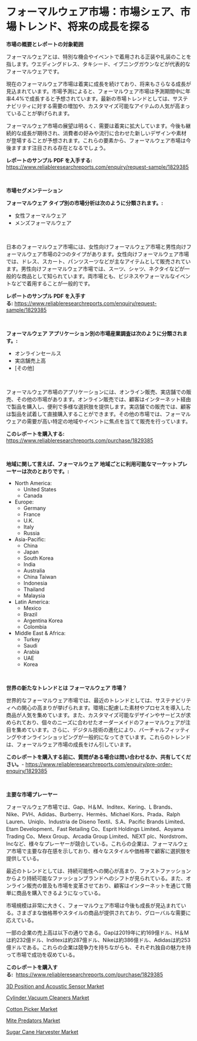<p><h1>フォーマルウェア市場：市場シェア、市場トレンド、将来の成長を探る</h1></p><p><strong>市場の概要とレポートの対象範囲</strong></p>
<p><p>フォーマルウェアとは、特別な機会やイベントで着用される正装や礼装のことを指します。ウエディングドレス、タキシード、イブニングガウンなどが代表的なフォーマルウェアです。</p><p>現在のフォーマルウェア市場は着実に成長を続けており、将来もさらなる成長が見込まれています。市場予測によると、フォーマルウェア市場は予測期間中に年率4.4%で成長すると予想されています。最新の市場トレンドとしては、サステナビリティに対する需要の増加や、カスタマイズ可能なアイテムの人気が高まっていることが挙げられます。</p><p>フォーマルウェア市場の展望は明るく、需要は着実に拡大しています。今後も継続的な成長が期待され、消費者の好みや流行に合わせた新しいデザインや素材が登場することが予想されます。これらの要素から、フォーマルウェア市場は今後ますます注目される存在となるでしょう。</p></p>
<p><strong>レポートのサンプル PDF を入手する:</strong> <a href="https://www.reliableresearchreports.com/enquiry/request-sample/1829385">https://www.reliableresearchreports.com/enquiry/request-sample/1829385</a></p>
<p>&nbsp;</p>
<p><strong>市場セグメンテーション</strong></p>
<p><strong>フォーマルウェア タイプ別の市場分析は次のように分類されます。:</strong></p>
<p><ul><li>女性フォーマルウェア</li><li>メンズフォーマルウェア</li></ul></p>
<p>&nbsp;</p>
<p><p>日本のフォーマルウェア市場には、女性向けフォーマルウェア市場と男性向けフォーマルウェア市場の2つのタイプがあります。女性向けフォーマルウェア市場では、ドレス、スカート、パンツスーツなどが主なアイテムとして販売されています。男性向けフォーマルウェア市場では、スーツ、シャツ、ネクタイなどが一般的な商品として知られています。両市場とも、ビジネスやフォーマルなイベントなどで着用することが一般的です。</p></p>
<p><strong>レポートのサンプル PDF を入手する:</strong>&nbsp;<a href="https://www.reliableresearchreports.com/enquiry/request-sample/1829385">https://www.reliableresearchreports.com/enquiry/request-sample/1829385</a></p>
<p>&nbsp;</p>
<p><strong> フォーマルウェア アプリケーション別の市場産業調査は次のように分類されます。:</strong></p>
<p><ul><li>オンラインセールス</li><li>実店舗売上高</li><li>[その他]</li></ul></p>
<p>&nbsp;</p>
<p><p>フォーマルウェア市場のアプリケーションには、オンライン販売、実店舗での販売、その他の市場があります。オンライン販売では、顧客はインターネット経由で製品を購入し、便利で多様な選択肢を提供します。実店舗での販売では、顧客は製品を試着して直接購入することができます。その他の市場では、フォーマルウェアの需要が高い特定の地域やイベントに焦点を当てて販売を行っています。</p></p>
<p><strong>このレポートを購入する:</strong>&nbsp; <a href="https://www.reliableresearchreports.com/purchase/1829385">https://www.reliableresearchreports.com/purchase/1829385</a></p>
<p>&nbsp;</p>
<p><strong>地域に関して言えば、フォーマルウェア 地域ごとに利用可能なマーケットプレーヤーは次のとおりです。:</strong></p>
<p><ul>
    <li>
        North America:
        <ul>
            <li>United States</li>
            <li>Canada</li>
        </ul>
    </li>
    <li>
        Europe:
        <ul>
            <li>Germany</li>
            <li>France</li>
            <li>U.K.</li>
            <li>Italy</li>
            <li>Russia</li>
        </ul>
    </li>
    <li>
        Asia-Pacific:
        <ul>
            <li>China</li>
            <li>Japan</li>
            <li>South Korea</li>
            <li>India</li>
            <li>Australia</li>
            <li>China Taiwan</li>
            <li>Indonesia</li>
            <li>Thailand</li>
            <li>Malaysia</li>
        </ul>
    </li>
    <li>
        Latin America:
        <ul>
            <li>Mexico</li>
            <li>Brazil</li>
            <li>Argentina Korea</li>
            <li>Colombia</li>
        </ul>
    </li>
    <li>
        Middle East & Africa:
        <ul>
            <li>Turkey</li>
            <li>Saudi</li>
            <li>Arabia</li>
            <li>UAE</li>
            <li>Korea</li>
        </ul>
    </li>
    </ul></p>
<p>&nbsp;</p>
<p><strong>世界の新たなトレンドとは フォーマルウェア 市場？</strong></p>
<p><p>世界的なフォーマルウェア市場では、最近のトレンドとしては、サステナビリティへの関心の高まりが挙げられます。環境に配慮した素材やプロセスを導入した商品が人気を集めています。また、カスタマイズ可能なデザインやサービスが求められており、個々のニーズに合わせたオーダーメイドのフォーマルウェアが注目を集めています。さらに、デジタル技術の進化により、バーチャルフィッティングやオンラインショッピングが一般的になってきています。これらのトレンドは、フォーマルウェア市場の成長をけん引しています。</p></p>
<p><strong>このレポートを購入する前に、質問がある場合は問い合わせるか、共有してください。</strong>- <a href="https://www.reliableresearchreports.com/enquiry/pre-order-enquiry/1829385">https://www.reliableresearchreports.com/enquiry/pre-order-enquiry/1829385</a></p>
<p>&nbsp;</p>
<p><strong>主要な市場プレーヤー</strong></p>
<p><p>フォーマルウェア市場では、Gap、H＆M、Inditex、Kering、L Brands、Nike、PVH、Adidas、Burberry、Hermès、Michael Kors、Prada、Ralph Lauren、Uniqlo、Industria de Diseno Textil、S.A、Pacific Brands Limited、Etam Development、Fast Retailing Co、Esprit Holdings Limited、Aoyama Trading Co、Mexx Group、Arcadia Group Limited、NEXT plc、Nordstrom、Incなど、様々なプレーヤーが競合している。これらの企業は、フォーマルウェア市場で主要な存在感を示しており、様々なスタイルや価格帯で顧客に選択肢を提供している。</p><p>最近のトレンドとしては、持続可能性への関心が高まり、ファストファッションからより持続可能なファッションブランドへのシフトが見られている。また、オンライン販売の普及も市場を変革させており、顧客はインターネットを通じて簡単に商品を購入できるようになっている。</p><p>市場規模は非常に大きく、フォーマルウェア市場は今後も成長が見込まれている。さまざまな価格帯やスタイルの商品が提供されており、グローバルな需要に応えている。</p><p>一部の企業の売上高は以下の通りである。Gapは2019年に約169億ドル、H＆Mは約232億ドル、Inditexは約287億ドル、Nikeは約386億ドル、Adidasは約253億ドルである。これらの企業は競争力を持ちながらも、それぞれ独自の魅力を持って市場で成功を収めている。</p></p>
<p><strong>このレポートを購入する:</strong>&nbsp;&nbsp;<a href="https://www.reliableresearchreports.com/purchase/1829385">https://www.reliableresearchreports.com/purchase/1829385</a></p>
<p><p><a href="https://view.publitas.com/reportprime-1/3d-position-and-acoustic-sensor-market-size-evaluating-its-market-trends-growth-and-projections-2024-2031/">3D Position and Acoustic Sensor Market</a></p><p><a href="https://bubble-tree-ea4.notion.site/Cylinder-Vacuum-Cleaners-Market-A-Comprehensive-Report-of-its-Market-Share-Growth-Trends-2024-2-31c98e1904ab44e2beef095e7484975a">Cylinder Vacuum Cleaners Market</a></p><p><a href="https://github.com/dringals/Market-Research-Report-List-3/blob/main/cotton-picker-market.md">Cotton Picker Market</a></p><p><a href="https://thundering-castanet-c65.notion.site/Mite-Predators-Market-Analysis-Examines-its-Scope-on-Growth-Opportunities-and-Forecasted-Trends-Spa-cf9667e3038d4697a83b9afa8936dd78">Mite Predators Market</a></p><p><a href="https://github.com/lbird53714/Market-Research-Report-List-3/blob/main/sugar-cane-harvester-market.md">Sugar Cane Harvester Market</a></p></p>
